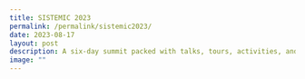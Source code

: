 ```yaml
---
title: SISTEMIC 2023
permalink: /permalink/sistemic2023/
date: 2023-08-17
layout: post
description: A six-day summit packed with talks, tours, activities, and workshops!
image: ""
---
```

